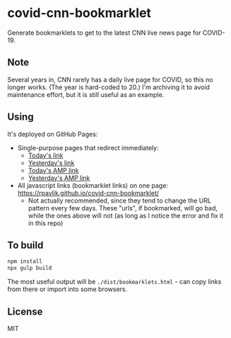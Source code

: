 # covid-cnn-bookmarklet

Generate bookmarklets to get to the latest CNN live news page for COVID-19.

## Note

Several years in, CNN rarely has a daily live page for COVID, so this no longer works. (The year is hard-coded to 20.) I'm archiving it to avoid maintenance effort, but it is still useful as an example.

## Using

It's deployed on GitHub Pages:

- Single-purpose pages that redirect immediately:
  - [Today's link](https://rpavlik.github.io/covid-cnn-bookmarklet/today.html)
  - [Yesterday's link](https://rpavlik.github.io/covid-cnn-bookmarklet/yesterday.html)
  - [Today's AMP link](https://rpavlik.github.io/covid-cnn-bookmarklet/today_amp.html)
  - [Yesterday's AMP link](https://rpavlik.github.io/covid-cnn-bookmarklet/yesterday_amp.html)
- All javascript links (bookmarklet links) on one page: <https://rpavlik.github.io/covid-cnn-bookmarklet/>
  - Not actually recommended, since they tend to change the URL pattern every few days. These "urls", if bookmarked, will go bad, while the ones above will not (as long as I notice the error and fix it in this repo)

## To build

```sh
npm install
npx gulp build
```

The most useful output will be `./dist/bookmarklets.html` - can copy links from there or import into some browsers.

## License

MIT
